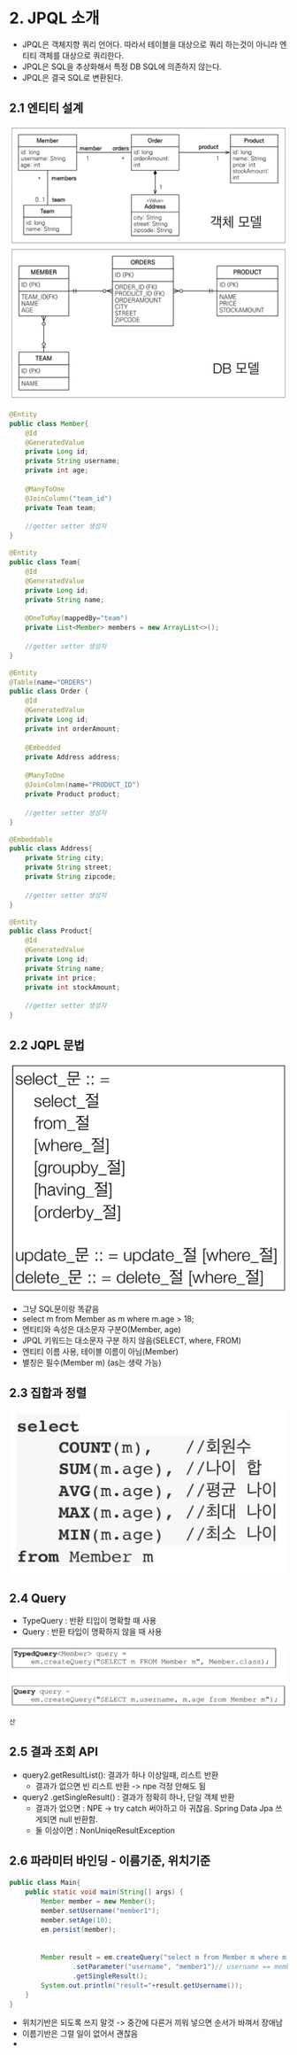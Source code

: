 # 2. JPQL 소개

* JPQL은 객체지향 쿼리 언어다. 따라서 테이블을 대상으로 쿼리 하는것이 아니라 엔티티 객체를 대상으로 쿼리한다.
* JPQL은 SQL을 추상화해서 특정 DB SQL에 의존하지 않는다.
* JPQL은 결국 SQL로 변환된다.

## 2.1 엔티티 설계

<img src="./img/model.png">

```java
@Entity
public class Member{
    @Id
    @GeneratedValue
    private Long id;
    private String username;
    private int age;
    
    @ManyToOne
    @JoinColumn("team_id")
    private Team team;
    
    //getter setter 생성자
}

```
```java
@Entity
public class Team{
    @Id
    @GeneratedValue
    private Long id;
    private String name;
    
    @OneToMay(mappedBy="team")
    private List<Member> members = new ArrayList<>();

    //getter setter 생성자
}

```

```java
@Entity
@Table(name="ORDERS")
public class Order {
    @Id
    @GeneratedValue
    private Long id;
    private int orderAmount;

    @Embedded
    private Address address;
    
    @ManyToOne
    @JoinColmn(name="PRODUCT_ID")
    private Product product;

    //getter setter 생성자
}
```

```java
@Embeddable
public class Address{
    private String city;
    private String street;
    private String zipcode;

    //getter setter 생성자
}
```
```java
@Entity
public class Product{
    @Id
    @GeneratedValue
    private Long id;
    private String name;
    private int price;
    private int stockAmount;

    //getter setter 생성자
}
```

## 2.2 JQPL 문법

<img src="./img/grammer.png">

* 그냥 SQL문이랑 똑같음
* select m from Member as m where m.age > 18;
* 엔티티와 속성은 대소문자 구분O(Member, age)
* JPQL 키워드는 대소문자 구분 하지 않음(SELECT, where, FROM)
* 엔티티 이름 사용, 테이블 이름이 아님(Member)
* 별칭은 필수(Member m) (as는 생략 가능)

## 2.3 집합과 정렬

<img src="./img/order.png">

## 2.4 Query
* TypeQuery : 반환 티입이 명확할 때 사용
* Query : 반환 타입이 명확하지 않을 때 사용

<img src="./img/query.png">

```java
산

```

## 2.5 결과 조회 API
* query2.getResultList(): 결과가 하나 이상일때, 리스트 반환
  * 결과가 없으면 빈 리스트 반환 -> npe 걱정 안해도 됨
* query2 .getSingleResult() : 결과가 정확히 하나, 단일 객체 반환
  * 결과가 없으면 : NPE -> try catch 써야하고 아 귀찮음. Spring Data Jpa 쓰게되면 null 반환함.
  * 둘 이상이면 : NonUniqeResultException

## 2.6 파라미터 바인딩 - 이름기준, 위치기준

```java
public class Main{
    public static void main(String[] args) {
        Member member = new Member();
        member.setUsername("member1");
        member.setAge(10);
        em.persist(member);
        
        
        Member result = em.createQuery("select m from Member m where m.username = :username", Member.class)
                .setParameter("username", "member1")// username == member1 인걸 찾아라 라는 뜻
                .getSingleResult();
        System.out.println("result="+result.getUsername());
    }
}

```

* 위치기반은 되도록 쓰지 말것 -> 중간에 다른거 끼워 넣으면 순서가 바껴서 장애남
* 이름기반은 그럴 일이 없어서 괜찮음
* 